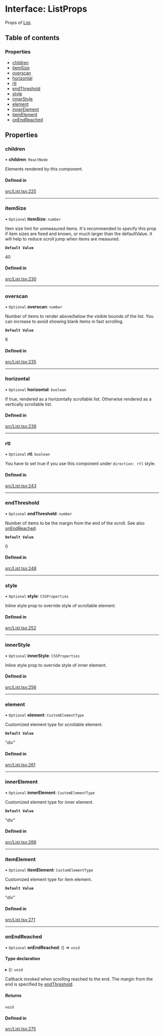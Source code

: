 # Interface: ListProps

Props of [List](../API.md#list).

## Table of contents

### Properties

- [children](ListProps.md#children)
- [itemSize](ListProps.md#itemsize)
- [overscan](ListProps.md#overscan)
- [horizontal](ListProps.md#horizontal)
- [rtl](ListProps.md#rtl)
- [endThreshold](ListProps.md#endthreshold)
- [style](ListProps.md#style)
- [innerStyle](ListProps.md#innerstyle)
- [element](ListProps.md#element)
- [innerElement](ListProps.md#innerelement)
- [itemElement](ListProps.md#itemelement)
- [onEndReached](ListProps.md#onendreached)

## Properties

### children

• **children**: `ReactNode`

Elements rendered by this component.

#### Defined in

[src/List.tsx:225](https://github.com/inokawa/virtua/blob/dd70dd7/src/List.tsx#L225)

___

### itemSize

• `Optional` **itemSize**: `number`

Item size hint for unmeasured items. It's recommended to specify this prop if item sizes are fixed and known, or much larger than the defaultValue. It will help to reduce scroll jump when items are measured.

**`Default Value`**

40

#### Defined in

[src/List.tsx:230](https://github.com/inokawa/virtua/blob/dd70dd7/src/List.tsx#L230)

___

### overscan

• `Optional` **overscan**: `number`

Number of items to render above/below the visible bounds of the list. You can increase to avoid showing blank items in fast scrolling.

**`Default Value`**

6

#### Defined in

[src/List.tsx:235](https://github.com/inokawa/virtua/blob/dd70dd7/src/List.tsx#L235)

___

### horizontal

• `Optional` **horizontal**: `boolean`

If true, rendered as a horizontally scrollable list. Otherwise rendered as a vertically scrollable list.

#### Defined in

[src/List.tsx:239](https://github.com/inokawa/virtua/blob/dd70dd7/src/List.tsx#L239)

___

### rtl

• `Optional` **rtl**: `boolean`

You have to set true if you use this component under `direction: rtl` style.

#### Defined in

[src/List.tsx:243](https://github.com/inokawa/virtua/blob/dd70dd7/src/List.tsx#L243)

___

### endThreshold

• `Optional` **endThreshold**: `number`

Number of items to be the margin from the end of the scroll. See also [onEndReached](ListProps.md#onendreached).

**`Default Value`**

0

#### Defined in

[src/List.tsx:248](https://github.com/inokawa/virtua/blob/dd70dd7/src/List.tsx#L248)

___

### style

• `Optional` **style**: `CSSProperties`

Inline style prop to override style of scrollable element.

#### Defined in

[src/List.tsx:252](https://github.com/inokawa/virtua/blob/dd70dd7/src/List.tsx#L252)

___

### innerStyle

• `Optional` **innerStyle**: `CSSProperties`

Inline style prop to override style of inner element.

#### Defined in

[src/List.tsx:256](https://github.com/inokawa/virtua/blob/dd70dd7/src/List.tsx#L256)

___

### element

• `Optional` **element**: `CustomElementType`

Customized element type for scrollable element.

**`Default Value`**

"div"

#### Defined in

[src/List.tsx:261](https://github.com/inokawa/virtua/blob/dd70dd7/src/List.tsx#L261)

___

### innerElement

• `Optional` **innerElement**: `CustomElementType`

Customized element type for inner element.

**`Default Value`**

"div"

#### Defined in

[src/List.tsx:266](https://github.com/inokawa/virtua/blob/dd70dd7/src/List.tsx#L266)

___

### itemElement

• `Optional` **itemElement**: `CustomElementType`

Customized element type for item element.

**`Default Value`**

"div"

#### Defined in

[src/List.tsx:271](https://github.com/inokawa/virtua/blob/dd70dd7/src/List.tsx#L271)

___

### onEndReached

• `Optional` **onEndReached**: () => `void`

#### Type declaration

▸ (): `void`

Callback invoked when scrolling reached to the end. The margin from the end is specified by [endThreshold](ListProps.md#endthreshold).

##### Returns

`void`

#### Defined in

[src/List.tsx:275](https://github.com/inokawa/virtua/blob/dd70dd7/src/List.tsx#L275)
